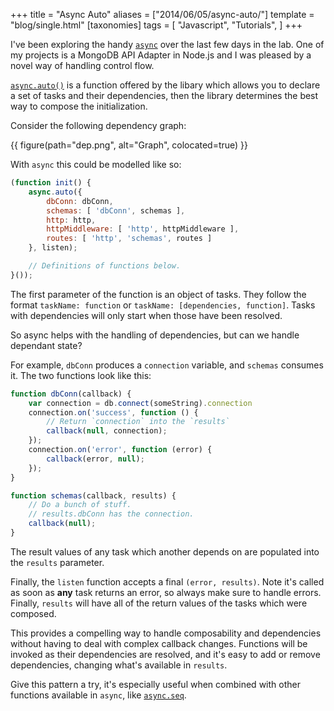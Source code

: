 +++
title = "Async Auto"
aliases = ["2014/06/05/async-auto/"]
template = "blog/single.html"
[taxonomies]
tags = [
  "Javascript",
  "Tutorials",
]
+++

I've been exploring the handy [`async`](https://github.com/caolan/async) over the last few days in the lab. One of my projects is a MongoDB API Adapter in Node.js and I was pleased by a novel way of handling control flow.

[`async.auto()`](https://github.com/caolan/async#autotasks-callback) is a function offered by the libary which allows you to declare a set of tasks and their dependencies, then the library determines the best way to compose the initialization.

<!-- more -->

Consider the following dependency graph:

{{ figure(path="dep.png", alt="Graph", colocated=true) }}

With `async` this could be modelled like so:

```javascript
(function init() {
	async.auto({
		dbConn: dbConn,
		schemas: [ 'dbConn', schemas ],
		http: http,
		httpMiddleware: [ 'http', httpMiddleware ],
		routes: [ 'http', 'schemas', routes ]
	}, listen);

	// Definitions of functions below.
}());
```

The first parameter of the function is an object of tasks. They follow the format `taskName: function` or `taskName: [dependencies, function]`. Tasks with dependencies will only start when those have been resolved.

So async helps with the handling of dependencies, but can we handle dependant state?

For example, `dbConn` produces a `connection` variable, and `schemas` consumes it. The two functions look like this:

```javascript
function dbConn(callback) {
	var connection = db.connect(someString).connection
	connection.on('success', function () {
		// Return `connection` into the `results`
		callback(null, connection);
	});
	connection.on('error', function (error) {
		callback(error, null);
	});
}

function schemas(callback, results) {
	// Do a bunch of stuff.
	// results.dbConn has the connection.
	callback(null);
}
```

The result values of any task which another depends on are populated into the `results` parameter.

Finally, the `listen` function accepts a final `(error, results)`. Note it's called as soon as **any** task returns an error, so always make sure to handle errors. Finally, `results` will have all of the return values of the tasks which were composed.

This provides a compelling way to handle composability and dependencies without having to deal with complex callback changes. Functions will be invoked as their dependencies are resolved, and it's easy to add or remove dependencies, changing what's available in `results`.

Give this pattern a try, it's especially useful when combined with other functions available in `async`, like [`async.seq`](https://github.com/caolan/async#seq).
